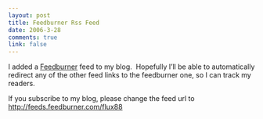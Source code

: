 ```yaml
--- 
layout: post
title: Feedburner Rss Feed
date: 2006-3-28
comments: true
link: false
---
```

<p>I added a <a title="feedburner" href="http://www.feedburner.com/" target="_blank">Feedburner</a> feed to my blog.&nbsp; Hopefully I&rsquo;ll be able to automatically redirect any of the other feed links to the feedburner one, so I can track my readers.</p><p>If you subscribe to my blog, please change the feed url to <a href="http://feeds.feedburner.com/flux88">http://feeds.feedburner.com/flux88</a></p>
